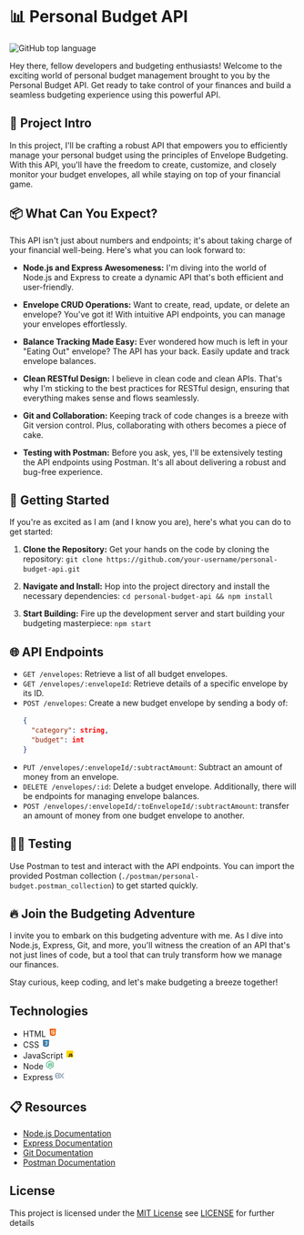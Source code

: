 # 📊 Personal Budget API
![GitHub top language](https://img.shields.io/github/languages/top/lukewelden/personal-budget)

Hey there, fellow developers and budgeting enthusiasts! Welcome to the exciting world of personal budget management brought to you by the Personal Budget API. Get ready to take control of your finances and build a seamless budgeting experience using this powerful API.

## 🚀 Project Intro
In this project, I'll be crafting a robust API that empowers you to efficiently manage your personal budget using the principles of Envelope Budgeting. With this API, you'll have the freedom to create, customize, and closely monitor your budget envelopes, all while staying on top of your financial game.

## 📦 What Can You Expect?
This API isn't just about numbers and endpoints; it's about taking charge of your financial well-being. Here's what you can look forward to:

- **Node.js and Express Awesomeness:** I'm diving into the world of Node.js and Express to create a dynamic API that's both efficient and user-friendly.

- **Envelope CRUD Operations:** Want to create, read, update, or delete an envelope? You've got it! With intuitive API endpoints, you can manage your envelopes effortlessly.

- **Balance Tracking Made Easy:** Ever wondered how much is left in your "Eating Out" envelope? The API has your back. Easily update and track envelope balances.

- **Clean RESTful Design:** I believe in clean code and clean APIs. That's why I'm sticking to the best practices for RESTful design, ensuring that everything makes sense and flows seamlessly.

- **Git and Collaboration:** Keeping track of code changes is a breeze with Git version control. Plus, collaborating with others becomes a piece of cake.

- **Testing with Postman:** Before you ask, yes, I'll be extensively testing the API endpoints using Postman. It's all about delivering a robust and bug-free experience.

## 🤝 Getting Started
If you're as excited as I am (and I know you are), here's what you can do to get started:

1. **Clone the Repository:** Get your hands on the code by cloning the repository: `git clone https://github.com/your-username/personal-budget-api.git`

2. **Navigate and Install:** Hop into the project directory and install the necessary dependencies: `cd personal-budget-api && npm install`

3. **Start Building:** Fire up the development server and start building your budgeting masterpiece: `npm start`

## 🌐 API Endpoints
- `GET /envelopes`: Retrieve a list of all budget envelopes.
- `GET /envelopes/:envelopeId`: Retrieve details of a specific envelope by its ID.
- `POST /envelopes`: Create a new budget envelope by sending a body of: 
  ```json 
  {
    "category": string,
    "budget": int  
  } 
  ```
- `PUT /envelopes/:envelopeId/:subtractAmount`: Subtract an amount of money from an envelope.
- `DELETE /envelopes/:id`: Delete a budget envelope.
  Additionally, there will be endpoints for managing envelope balances.
- `POST /envelopes/:envelopeId/:toEnvelopeId/:subtractAmount`: transfer an amount of money from one budget envelope to another. 

## 👷‍♀️ Testing
Use Postman to test and interact with the API endpoints. You can import the provided Postman collection (`./postman/personal-budget.postman_collection`) to get started quickly.

## 🔥 Join the Budgeting Adventure
I invite you to embark on this budgeting adventure with me. As I dive into Node.js, Express, Git, and more, you'll witness the creation of an API that's not just lines of code, but a tool that can truly transform how we manage our finances.

Stay curious, keep coding, and let's make budgeting a breeze together!

## Technologies
- HTML <img src="./public/images/icons8-html-48.png" alt="HTML Favicon" width="16" height="16">
- CSS <img src="./public/images/icons8-css-100.png" alt="CSS Favicon" width="16" height="16">
- JavaScript <img src="./public/images/icons8-javascript-48.png" alt="JavaScript Favicon" width="16" height="16">
- Node <img src="./public/images/icons8-node-js-48.png" alt="HTML Favicon" width="16" height="16">
- Express <img src="./public/images/icons8-express-js-40.png" alt="HTML Favicon" width="16" height="16">

## 📋 Resources
- [Node.js Documentation](https://nodejs.org/documentation)
- [Express Documentation](https://expressjs.com/)
- [Git Documentation](https://git-scm.com/doc)
- [Postman Documentation](https://learning.postman.com/docs/getting-started/introduction/)

## License
This project is licensed under the [MIT License](https://en.wikipedia.org/wiki/MIT_License) see [LICENSE](./LICENSE) for further details